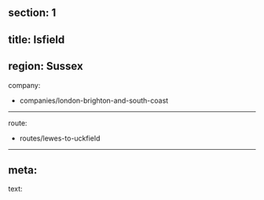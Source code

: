 section: 1
----
title: Isfield
----
region: Sussex
----
company:
- companies/london-brighton-and-south-coast
----
route:
- routes/lewes-to-uckfield
----
meta:
----
text: